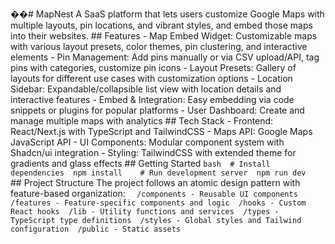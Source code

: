 ��#   M a p N e s t 
 
 
 
 A   S a a S   p l a t f o r m   t h a t   l e t s   u s e r s   c u s t o m i z e   G o o g l e   M a p s   w i t h   m u l t i p l e   l a y o u t s ,   p i n   l o c a t i o n s ,   a n d   v i b r a n t   s t y l e s ,   a n d   e m b e d   t h o s e   m a p s   i n t o   t h e i r   w e b s i t e s . 
 
 
 
 # #   F e a t u r e s 
 
 
 
 -   * * M a p   E m b e d   W i d g e t * * :   C u s t o m i z a b l e   m a p s   w i t h   v a r i o u s   l a y o u t   p r e s e t s ,   c o l o r   t h e m e s ,   p i n   c l u s t e r i n g ,   a n d   i n t e r a c t i v e   e l e m e n t s 
 
 -   * * P i n   M a n a g e m e n t * * :   A d d   p i n s   m a n u a l l y   o r   v i a   C S V   u p l o a d / A P I ,   t a g   p i n s   w i t h   c a t e g o r i e s ,   c u s t o m i z e   p i n   i c o n s 
 
 -   * * L a y o u t   P r e s e t s * * :   G a l l e r y   o f   l a y o u t s   f o r   d i f f e r e n t   u s e   c a s e s   w i t h   c u s t o m i z a t i o n   o p t i o n s 
 
 -   * * L o c a t i o n   S i d e b a r * * :   E x p a n d a b l e / c o l l a p s i b l e   l i s t   v i e w   w i t h   l o c a t i o n   d e t a i l s   a n d   i n t e r a c t i v e   f e a t u r e s 
 
 -   * * E m b e d   &   I n t e g r a t i o n * * :   E a s y   e m b e d d i n g   v i a   c o d e   s n i p p e t s   o r   p l u g i n s   f o r   p o p u l a r   p l a t f o r m s 
 
 -   * * U s e r   D a s h b o a r d * * :   C r e a t e   a n d   m a n a g e   m u l t i p l e   m a p s   w i t h   a n a l y t i c s 
 
 
 
 # #   T e c h   S t a c k 
 
 
 
 -   * * F r o n t e n d * * :   R e a c t / N e x t . j s   w i t h   T y p e S c r i p t   a n d   T a i l w i n d C S S 
 
 -   * * M a p s   A P I * * :   G o o g l e   M a p s   J a v a S c r i p t   A P I 
 
 -   * * U I   C o m p o n e n t s * * :   M o d u l a r   c o m p o n e n t   s y s t e m   w i t h   S h a d c n / u i   i n t e g r a t i o n 
 
 -   * * S t y l i n g * * :   T a i l w i n d C S S   w i t h   e x t e n d e d   t h e m e   f o r   g r a d i e n t s   a n d   g l a s s   e f f e c t s 
 
 
 
 # #   G e t t i n g   S t a r t e d 
 
 
 
 ` ` ` b a s h 
 
 #   I n s t a l l   d e p e n d e n c i e s 
 
 n p m   i n s t a l l 
 
 
 
 #   R u n   d e v e l o p m e n t   s e r v e r 
 
 n p m   r u n   d e v 
 
 ` ` ` 
 
 
 
 # #   P r o j e c t   S t r u c t u r e 
 
 
 
 T h e   p r o j e c t   f o l l o w s   a n   a t o m i c   d e s i g n   p a t t e r n   w i t h   f e a t u r e - b a s e d   o r g a n i z a t i o n : 
 
 
 
 ` ` ` 
 
 / c o m p o n e n t s   -   R e u s a b l e   U I   c o m p o n e n t s 
 
 / f e a t u r e s   -   F e a t u r e - s p e c i f i c   c o m p o n e n t s   a n d   l o g i c 
 
 / h o o k s   -   C u s t o m   R e a c t   h o o k s 
 
 / l i b   -   U t i l i t y   f u n c t i o n s   a n d   s e r v i c e s 
 
 / t y p e s   -   T y p e S c r i p t   t y p e   d e f i n i t i o n s 
 
 / s t y l e s   -   G l o b a l   s t y l e s   a n d   T a i l w i n d   c o n f i g u r a t i o n 
 
 / p u b l i c   -   S t a t i c   a s s e t s 
 
 ` ` ` 